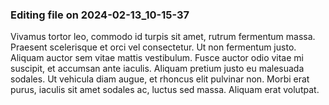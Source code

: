 

### Editing file on 2024-02-13_10-15-37

Vivamus tortor leo, commodo id turpis sit amet, rutrum fermentum massa. Praesent scelerisque et orci vel consectetur. Ut non fermentum justo. Aliquam auctor sem vitae mattis vestibulum. Fusce auctor odio vitae mi suscipit, et accumsan ante iaculis. Aliquam pretium justo eu malesuada sodales. Ut vehicula diam augue, et rhoncus elit pulvinar non. Morbi erat purus, iaculis sit amet sodales ac, luctus sed massa. Aliquam erat volutpat.


